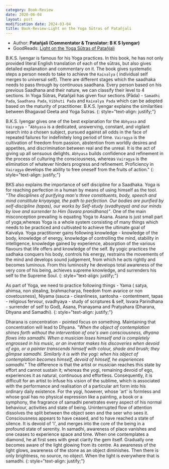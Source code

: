 ```yaml
---
category: Book-Review
date: 2020-06-04
layout: post
modification date: 2024-03-04
title: Book-Review-Light on the Yoga Sūtras of Patañjali
---
```


- Author: **Patañjali (Commentator & Translator: B K S Iyengar)**
- GoodReads: [Light on the Yoga Sūtras of Patañjali](https://www.goodreads.com/book/show/139352.Light_on_the_Yoga_S_tras_of_Pata_jali)

B.K.S. Iyengar is famous for his Yoga practices. In this book, he has not only provided literal English translation of each of the sūtras, but also gives detailed explanation and commentary on it. The book gives systematic steps a person needs to take to achieve the `Kaivalya` ( individual self merges to universal self). There are different stages which the saadhaka needs to pass through by continuous saadhana. Every person based on his previous Saadhana and their nature, we can classify their level to 4 sections. In Yoga Sūtras, Patañjali has given four sections (Pāda) - `Samadhi Pada`, `Saadhana Pada`, `Vibhuti Pada` and `Kaivalya Pada` which can be adopted based on the maturity of practitioner. B.K.S. Iyengar explains the similarities between Bhagavad Geeta and Yoga Sutras.
{: style="text-align: justify;"}

B.K.S. Iyengar gives one of the best explanation for the `Abhyasa` and `Vairagya` - "`Abhyasa` is a dedicated, unswerving, constant, and vigilant search into a chosen subject, pursued against all odds in the face of repeated failures for indefinitely long period of time. `Vairagya` is the cultivation of freedom from passion, abstention from worldly desires and appetites, and discrimination between real and the unreal. It is the act of giving up all sensuous delights. `Abhyasa` builds confidence and refinement in the process of culturing the consciousness, whereas `Vairagya` is the elimination of whatever hinders progress and refinement. Proficiency in `Vairagya` develops the ability to free oneself from the fruits of action."
{: style="text-align: justify;"}

BKS also explains the importance of self discipline for a Saadhaka. Yoga is for reaching perfection in a human by means of using himself as the tool. *"The disciplines of purifying man's three constituents, body, speech and mind constitute kriyayoga, the path to perfection. Our bodies are purified by self-discipline (tapas), our works by Self-study (svadhyaya) and our minds by love and surrender to Him (Isvara pranidhana)"*. One of the main misconception prevailing is equating Yoga to Asana. Asana is just small part of yoga,whereas Yoga is a whole system consisting of many things which needs to be practiced and cultivated to achieve the ultimate goal of Kaivalya. Yoga practitioner gains following knowledge - knowledge of the body, knowledge of energy, knowledge of controlling the mind, stability in intelligence, knowledge gained by experience, absorption of the various flavours that life offers and knowledge of the self. By yogic practices the sadhaka conquers his body, controls his energy, restrains the movements of the mind and develops sound judgement, from which he acts rightly and becomes luminous. From this luminosity he develops total awareness of the very core of his being, achieves supreme knowledge, and surrenders his self to the Supreme Soul.
{: style="text-align: justify;"}

As part of Yoga, we need to practice following things - Yama ( satya, ahimsa, non stealing, brahmacharya, freedom from avarice or non covetousness), Niyama (sauca - cleanliness, santosha - contentment, tapas - religious fervour, svadhyaya - study of scriptures & self, Isvara Parindhana - surrender of self to God), Asana, Pranayama and Pratyahara (Dharana, Dhyana and Samadhi).
{: style="text-align: justify;"}

Dharana is concentration - pointed focus on something. Maintaining that concentration will lead to Dhyana. *"When the object of contemplation shines forth without the intervention of one's own consciousness, dhyana flows into samadhi. When a musician loses himself and is completely engrossed in his music, or an inventor makes his discoveries when devoid of ego, or a painter transcends himself with colour, shade and brush; they glimpse samadhi. Similarly it is with the yogi: when his object of contemplation becomes himself, devoid of himself, he experiences samadhi."* The difference is that the artist or musician reaches this state by effort and cannot sustain it; whereas the yogi, remaining devoid of ego, experiences it as natural, continuous and effortless. Consequently, it is difficult for an artist to infuse his vision of the sublime, which is associated with the performance and realisation of a particular art form into his ordinary daily existence. For the yogi, however, whose 'art' is formless and whose goal has no physical expression like a painting, a book or a symphony, the fragrance of samadhi penetrates every aspect of his normal behaviour, activities and state of being. Uninterrupted flow of attention dissolves the split between the object seen and the seer who sees it. Consciousness appears to have ceased, and to have reached a state of silence. It is devoid of 'I', and merges into the core of the being in a profound state of serenity. In samadhi, awareness of place vanishes and one ceases to experience space and time. When one contemplates a diamond, he at first sees with great clarity the gem itself. Gradually one becomes aware of the light glowing from its centre. As awareness of the light glows, awareness of the stone as an object diminishes. Then there is only brightness, no source, no object. When the light is everywhere that is samadhi.
{: style="text-align: justify;"}